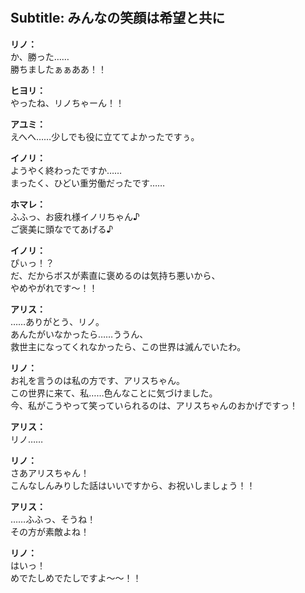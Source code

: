 # 

  
## Subtitle: みんなの笑顔は希望と共に
  
**リノ：**  
か、勝った……  
勝ちましたぁぁああ！！  
  
**ヒヨリ：**  
やったね、リノちゃーん！！  
  
**アユミ：**  
えへへ……少しでも役に立ててよかったですぅ。  
  
**イノリ：**  
ようやく終わったですか……  
まったく、ひどい重労働だったです……  
  
**ホマレ：**  
ふふっ、お疲れ様イノリちゃん♪  
ご褒美に頭なでてあげる♪  
  
**イノリ：**  
ぴぃっ！？  
だ、だからボスが素直に褒めるのは気持ち悪いから、  
やめやがれです～！！  
  
**アリス：**  
……ありがとう、リノ。  
あんたがいなかったら……ううん、  
救世主になってくれなかったら、この世界は滅んでいたわ。  
  
**リノ：**  
お礼を言うのは私の方です、アリスちゃん。  
この世界に来て、私……色んなことに気づけました。  
今、私がこうやって笑っていられるのは、アリスちゃんのおかげですっ！  
  
**アリス：**  
リノ……  
  
**リノ：**  
さあアリスちゃん！  
こんなしんみりした話はいいですから、お祝いしましょう！！  
  
**アリス：**  
……ふふっ、そうね！  
その方が素敵よね！  
  
**リノ：**  
はいっ！  
めでたしめでたしですよ～～！！  
